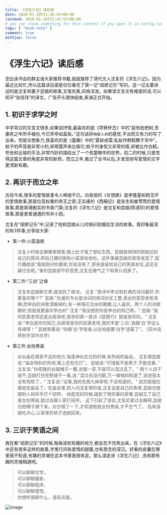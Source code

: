 ```yaml
---
title: 《浮生六记》读后感
date: 2020-01-20T21:38:52+08:00
lastmod: 2020-01-28T21:41:52+08:00
# you can close something for this content if you open it in config.toml.
tags: [ "book-note" ]
comment: true
mathjax: false
---
```



# 《浮生六记》读后感

空白读书会的群主请大家推荐书籍,我就推荐了清代文人沈复的《浮生六记》。因为最近比较忙,所以这篇读后感是仅仅看完了第一记"闺房记乐"写的。这一记主要讲述的是沈复和妻子芸娘的故事,文笔优美,风格活泼。如果读文言文有难度的话,可以知乎“张佳玮”的译文。广告开头很快结束,表演正式开始。

## 1. 初识于求学之时

中学背过的文言文很多,如果说抒情,最喜欢的是《项脊轩志》中的“庭有枇杷树,吾妻死之年所手植也,今已亭亭如盖矣。”这句话将`物是人非`的感觉,平淡而又有力的写了出来。但是论想象力,我喜欢的是《童趣》中的“夏蚊成雷,私拟作群鹤舞于空中”。蚊子的声音是非常小的,却用雷声来比喻它;蚊子的身型又非常的瘦,却被比作白鹤。夸张和比喻的手法,非常巧妙的描绘出了一个孩童眼中的世界。初二的时候,只是觉得这篇文章的角度非常的新奇。而立之年,看过了全书以后,才发现他写爱情的文字更清新有趣。

## 2. 再识于而立之年

古往今来,很多的爱情故事令人唏嘘不已。白居易的《长恨歌》是李隆基和杨玉环的爱情故事,那是位高权重的帝王之家;王实甫的《西厢记》是张生和崔莺莺的爱情故事,那是家境殷实的书香门第;沈复的《浮生六记》是沈复和芸娘(陈淑珍)的爱情故事,那是普普通通的市井小民。

沈复在“闺房记乐”中,记录了他和芸娘从儿时相识到婚后生活的故事。我印象最深的有3件事,分享给大家:

* 第一件:小菜温粥
> 沈复小时候去舅舅家做客,晚上肚子饿了想吃东西。芸娘就悄悄的把她拉到自己的房间,把自己藏的粥和小菜拿给他吃。这件事被芸娘的堂哥发现了,就打趣她说“我刚刚问你要粥,你说没有了,原来是留给自己的男朋友吃,这还没嫁过去呢。”害的芸娘很不好意思,沈复在赌气之下和家仆回家了。

* 第二件:“三白”之缘

> 沈复和芸娘聊文章,就说到了唐诗。
> 沈复:"唐诗中李白和杜甫的诗词最好,你更喜欢哪个?"
> 芸娘:"杜甫的专长是诗词的用词对仗工整,表达的意思老练准确;而李白的诗歌清婉绰约,有一种落花流水的雅趣,让人喜欢。两个人的诗歌都好,但是我更喜欢李白的"
> 沈复:"我没想到你是李白的知己呀。"
> 芸娘:"我的启蒙老师还是白居易呢,我学的第一首诗《琵琶行》就是他写的。"
> 沈复说:"李白是你的知己,白居易是你的启蒙老师,我的字是'三白',我跟'白'字这么有缘呀！"
> 芸娘笑着说:"你跟'白'字有缘,以后怕是要‘白字’连篇了"。
>(苏州话把别字读作白字)

* 第三件:女扮男装

> 水仙庙在离家不远的地方,每逢神仙生日的时候,有热闹的庙会。
> 沈复跟芸娘说:"庙会特别的热闹,晚上还有花灯"。
> 芸娘说:“可惜我不是男子,不能去看。”
> 沈复说:"你把我的衣服帽子一戴,衣服一穿,不就可以混过去了。"
> 两个人说干就干,芸娘打扮完照镜子一看,说:"混过去没问题,万一被咱妈知道了,该说我太没有规矩了。"
> 沈复说:"没事,我妈在我九妹家呢,不会知道的。"
> 说完就强拉着她去庙会了。在庙会里,别人问沈复带的谁,沈复说是自己的表弟,芸娘也就跟别人拱拱手打个招呼。
> 快逛完的时候,碰到了杨司事的家眷,芸娘忘了自己是女扮男装,就过去跟人家打招呼。
> 这下引起了误会,沈复赶紧过去解释,芸娘也把帽子摘下来。对方楞了一下,才知道她是女扮男装,才不生气了。
> 后来请她吃点心,让家里的轿子送她回来。

## 3. 三识于笑语之间

我在看"闺房记乐"的时候,每每读到有趣的地方,都会忍不住笑出来。在《浮生六记》中还有很多这样的故事,字里行间有爱情的甜蜜,也有思念的深沉。好看的皮囊在哪里我不知道,有趣的灵魂在这本书里我很肯定。那么请走进《浮生六记》,去和那有趣的灵魂相遇吧。

> 可以聊聊文学，   
> 可以聊聊摄影，   
> 可以聊聊程序，   
> 可以聊聊感悟，   
> 你想听我聊什么，请告诉我。

![image](https://mmbiz.qpic.cn/mmbiz_jpg/IDHaWiaS8DJpDWaY4ZNTpQR4riciaVTEqPkpwGNwbmUxHUjv8licNxNlD9IEia7rCb8KYibdRWCiamYGRfetNW1CyqWTQ/0?wx_fmt=jpeg)